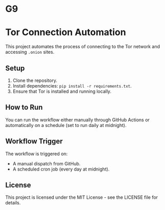 # G9
# Tor Connection Automation

This project automates the process of connecting to the Tor network and accessing `.onion` sites.

## Setup

1. Clone the repository.
2. Install dependencies: `pip install -r requirements.txt`.
3. Ensure that Tor is installed and running locally.

## How to Run

You can run the workflow either manually through GitHub Actions or automatically on a schedule (set to run daily at midnight).

## Workflow Trigger

The workflow is triggered on:

- A manual dispatch from GitHub.
- A scheduled cron job (every day at midnight).

## License

This project is licensed under the MIT License - see the LICENSE file for details.

